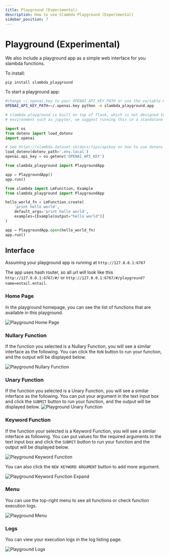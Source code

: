 ```yaml
---
title: Playground (Experimental)
description: How to use Slambda Playground (Experimental)
sidebar_position: 7
---
```


# Playground (Experimental)

We also include a playground app as a simple web interface for you slambda functions.

To install:
```shell
pip install slambda_playground
```

To start a playground app:

```bash title='Command Line'
#change ~/.openai.key to your OPENAI_API_KEY_PATH or use the variable OPENAI_API_KEY 
OPENAI_API_KEY_PATH=~/.openai.key python -m slambda_playground.app
```

```python title='Programmatically'
# slambda playground is built on top of flask, which is not designed to run in 
# environment such as jupyter, we suggest running this in a standalone python script.

import os
from dotenv import load_dotenv
import openai

# See https://slambda.dataset.sh/docs/tips/apikey on how to use dotenv
load_dotenv(dotenv_path='.env.local')
openai.api_key = os.getenv('OPENAI_API_KEY')

from slambda_playground import PlaygroundApp

app = PlaygroundApp()
app.run()
```

```python title='Running a single function'
from slambda import LmFunction, Example
from slambda_playground import PlaygroundApp

hello_world_fn = LmFunction.create(
    'print hello world',
    default_args='print hello world',
    examples=[Example(output="hello world")]
)

app = PlaygroundApp.open(hello_world_fn)
app.run()
```

## Interface

Assuming your playground app is running at `http://127.0.0.1:6767`

The app uses hash router, so all url will look like this `http://127.0.0.1:6767/#/`
or `http://127.0.0.1:6767/#/playground?name=entail.entail`.

### Home Page

In the playground homepage, you can see the list of functions that are available in this playground.

![Playground Home Page](/screenshots/home.png)

### Nullary Function

If the function you selected is a Nullary Function, you will see a similar interface as the following.
You can click the `RUN` button to run your function, and the output will be displayed below.

![Playground Nullary Function](/screenshots/nullary.png)

### Unary Function

If the function you selected is a Unary Function, you will see a similar interface as the following.
You can put your argument in the text input box and click the `SUBMIT` button to run your function, and the output will be
displayed below.
![Playground Unary Function](/screenshots/unary.png)

### Keyword Function

If the function your selected is a Keyword Function, you will see a similar interface as following.
You can put values for the required arguments in the text input box and click the `SUBMIT` button to run your function and
the output will be
displayed below.

![Playground Keyword Function](/screenshots/kw.png)

You can also click the `NEW KEYWORD ARGUMENT` button to add more argument.

![Playground Keyword Function Expand](/screenshots/kw-expand.png)

### Menu

You can use the top-right menu to see all functions or check function execution logs.

![Playground Menu](/screenshots/menu.png)

### Logs

You can view your execution logs in the log listing page.

![Playground Logs](/screenshots/logs.png)

